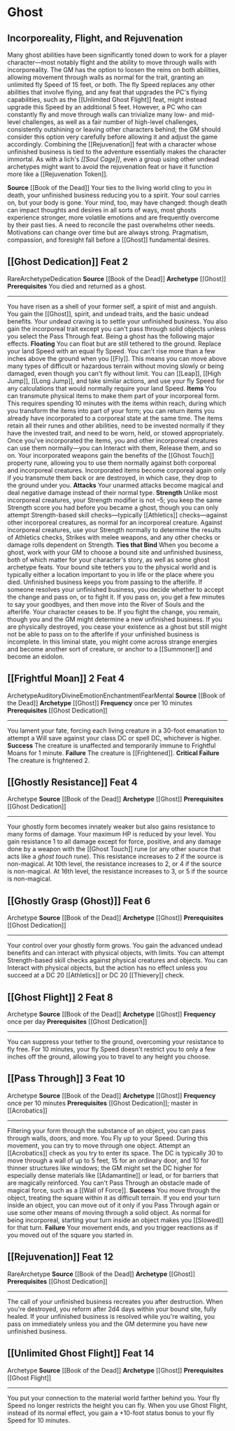 ﻿---
id: '177'
level: '2'
name: Ghost
prerequisite: You died and returned as a ghost.
rarity: Rare
source: '[[DATABASE/source/Book of the Dead|Book of the Dead]]'
trait:
- '[[DATABASE/trait/Rare|Rare]]'
type: Archetype

---
# Ghost

## Incorporeality, Flight, and Rejuvenation

Many ghost abilities have been significantly toned down to work for a player character—most notably flight and the ability to move through walls with incorporeality. The GM has the option to loosen the reins on both abilities, allowing movement through walls as normal for the trait, granting an unlimited fly Speed of 15 feet, or both. The fly Speed replaces any other abilities that involve flying, and any feat that upgrades the PC's flying capabilities, such as the [[Unlimited Ghost Flight]] feat, might instead upgrade this Speed by an additional 5 feet. However, a PC who can constantly fly and move through walls can trivialize many low- and mid-level challenges, as well as a fair number of high-level challenges, consistently outshining or leaving other characters behind; the GM should consider this option very carefully before allowing it and adjust the game accordingly.
 Combining the [[Rejuvenation]] feat with a character whose unfinished business is tied to the adventure essentially makes the character immortal. As with a lich's _[[Soul Cage]]_, even a group using other undead archetypes might want to avoid the rejuvenation feat or have it function more like a [[Rejuvenation Token]].

**Source** [[Book of the Dead]]
Your ties to the living world cling to you in death, your unfinished business reducing you to a spirit. Your soul carries on, but your body is gone. Your mind, too, may have changed: though death can impact thoughts and desires in all sorts of ways, most ghosts experience stronger, more volatile emotions and are frequently overcome by their past ties. A need to reconcile the past overwhelms other needs. Motivations can change over time but are always strong. Pragmatism, compassion, and foresight fall before a [[Ghost]] fundamental desires.

## [[Ghost Dedication]] <span class="item-type">Feat 2</span>

<span class="trait-rare item-trait">Rare</span><span class="item-trait">Archetype</span><span class="item-trait">Dedication</span>
**Source** [[Book of the Dead]]
**Archetype** [[Ghost]]
**Prerequisites** You died and returned as a ghost.

---
You have risen as a shell of your former self, a spirit of mist and anguish. You gain the [[Ghost]], spirit, and undead traits, and the basic undead benefits. Your undead craving is to settle your unfinished business. You also gain the incorporeal trait except you can't pass through solid objects unless you select the Pass Through feat. Being a ghost has the following major effects.
 **Floating** You can float but are still tethered to the ground. Replace your land Speed with an equal fly Speed. You can't rise more than a few inches above the ground when you [[Fly]]. This means you can move above many types of difficult or hazardous terrain without moving slowly or being damaged, even though you can't fly without limit. You can [[Leap]], [[High Jump]], [[Long Jump]], and take similar actions, and use your fly Speed for any calculations that would normally require your land Speed.
 **Items** You can transmute physical items to make them part of your incorporeal form. This requires spending 10 minutes with the items within reach, during which you transform the items into part of your form; you can return items you already have incorporated to a corporeal state at the same time. The items retain all their runes and other abilities, need to be invested normally if they have the invested trait, and need to be worn, held, or stowed appropriately. Once you've incorporated the items, you and other incorporeal creatures can use them normally—you can Interact with them, Release them, and so on. Your incorporated weapons gain the benefits of the [[Ghost Touch]] property rune, allowing you to use them normally against both corporeal and incorporeal creatures. Incorporated items become corporeal again only if you transmute them back or are destroyed, in which case, they drop to the ground under you.
 **Attacks** Your unarmed attacks become magical and deal negative damage instead of their normal type.
 **Strength** Unlike most incorporeal creatures, your Strength modifier is not –5; you keep the same Strength score you had before you became a ghost, though you can only attempt Strength-based skill checks—typically [[Athletics]] checks—against other incorporeal creatures, as normal for an incorporeal creature. Against incorporeal creatures, use your Strength normally to determine the results of Athletics checks, Strikes with melee weapons, and any other checks or damage rolls dependent on Strength.
 **Ties that Bind** When you become a ghost, work with your GM to choose a bound site and unfinished business, both of which matter for your character's story, as well as some ghost archetype feats. Your bound site tethers you to the physical world and is typically either a location important to you in life or the place where you died. Unfinished business keeps you from passing to the afterlife. If someone resolves your unfinished business, you decide whether to accept the change and pass on, or to fight it. If you pass on, you get a few minutes to say your goodbyes, and then move into the River of Souls and the afterlife. Your character ceases to be. If you fight the change, you remain, though you and the GM might determine a new unfinished business. If you are physically destroyed, you cease your existence as a ghost but still might not be able to pass on to the afterlife if your unfinished business is incomplete. In this liminal state, you might come across strange energies and become another sort of creature, or anchor to a [[Summoner]] and become an eidolon.

## [[Frightful Moan]] <span class="action-icon">2</span> <span class="item-type">Feat 4</span>

<span class="item-trait">Archetype</span><span class="item-trait">Auditory</span><span class="item-trait">Divine</span><span class="item-trait">Emotion</span><span class="item-trait">Enchantment</span><span class="item-trait">Fear</span><span class="item-trait">Mental</span>
**Source** [[Book of the Dead]]
**Archetype** [[Ghost]]
**Frequency** once per 10 minutes
**Prerequisites** [[Ghost Dedication]]

---
You lament your fate, forcing each living creature in a 30-foot emanation to attempt a Will save against your class DC or spell DC, whichever is higher.
**Success** The creature is unaffected and temporarily immune to Frightful Moans for 1 minute.
**Failure** The creature is [[Frightened]].
**Critical Failure** The creature is frightened 2.

## [[Ghostly Resistance]] <span class="item-type">Feat 4</span>

<span class="item-trait">Archetype</span>
**Source** [[Book of the Dead]]
**Archetype** [[Ghost]]
**Prerequisites** [[Ghost Dedication]]

---
Your ghostly form becomes innately weaker but also gains resistance to many forms of damage. Your maximum HP is reduced by your level. You gain resistance 1 to all damage except for force, positive, and any damage done by a weapon with the [[Ghost Touch]] rune (or any other source that acts like a _ghost touch_ rune). This resistance increases to 2 if the source is non-magical.
 At 10th level, the resistance increases to 2, or 4 if the source is non-magical. At 16th level, the resistance increases to 3, or 5 if the source is non-magical.

## [[Ghostly Grasp (Ghost)]] <span class="item-type">Feat 6</span>

<span class="item-trait">Archetype</span>
**Source** [[Book of the Dead]]
**Archetype** [[Ghost]]
**Prerequisites** [[Ghost Dedication]]

---
Your control over your ghostly form grows. You gain the advanced undead benefits and can interact with physical objects, with limits. You can attempt Strength-based skill checks against physical creatures and objects. You can Interact with physical objects, but the action has no effect unless you succeed at a DC 20 [[Athletics]] or DC 20 [[Thievery]] check.

## [[Ghost Flight]] <span class="action-icon">2</span> <span class="item-type">Feat 8</span>

<span class="item-trait">Archetype</span>
**Source** [[Book of the Dead]]
**Archetype** [[Ghost]]
**Frequency** once per day
**Prerequisites** [[Ghost Dedication]]

---
You can suppress your tether to the ground, overcoming your resistance to fly free. For 10 minutes, your fly Speed doesn't restrict you to only a few inches off the ground, allowing you to travel to any height you choose.

## [[Pass Through]] <span class="action-icon">3</span> <span class="item-type">Feat 10</span>

<span class="item-trait">Archetype</span>
**Source** [[Book of the Dead]]
**Archetype** [[Ghost]]
**Frequency** once per 10 minutes
**Prerequisites** [[Ghost Dedication]]; master in [[Acrobatics]]

---
Filtering your form through the substance of an object, you can pass through walls, doors, and more. You Fly up to your Speed. During this movement, you can try to move through one object. Attempt an [[Acrobatics]] check as you try to enter its space. The DC is typically 30 to move through a wall of up to 5 feet, 15 for an ordinary door, and 10 for thinner structures like windows; the GM might set the DC higher for especially dense materials like [[Adamantine]] or lead, or for barriers that are magically reinforced. You can't Pass Through an obstacle made of magical force, such as a [[Wall of Force]].
**Success** You move through the object, treating the square within it as difficult terrain. If you end your turn inside an object, you can move out of it only if you Pass Through again or use some other means of moving through a solid object. As normal for being incorporeal, starting your turn inside an object makes you [[Slowed]] for that turn.
**Failure** Your movement ends, and you trigger reactions as if you moved out of the square you started in.

## [[Rejuvenation]] <span class="item-type">Feat 12</span>

<span class="trait-rare item-trait">Rare</span><span class="item-trait">Archetype</span>
**Source** [[Book of the Dead]]
**Archetype** [[Ghost]]
**Prerequisites** [[Ghost Dedication]]

---
The call of your unfinished business recreates you after destruction. When you're destroyed, you reform after 2d4 days within your bound site, fully healed. If your unfinished business is resolved while you're waiting, you pass on immediately unless you and the GM determine you have new unfinished business.

## [[Unlimited Ghost Flight]] <span class="item-type">Feat 14</span>

<span class="item-trait">Archetype</span>
**Source** [[Book of the Dead]]
**Archetype** [[Ghost]]
**Prerequisites** [[Ghost Flight]]

---
You put your connection to the material world farther behind you. Your fly Speed no longer restricts the height you can fly. When you use Ghost Flight, instead of its normal effect, you gain a +10-foot status bonus to your fly Speed for 10 minutes.